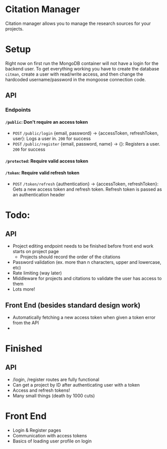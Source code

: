# Citation Manager
Citation manager allows you to manage the research sources for your projects.

# Setup
Right now on first run the MongoDB container will not have a login for the backend user. To get everything working you have to create the database `citman`, create a user with read/write access, and then change the hardcoded username/password in the mongoose connection code.

## API
### Endpoints
#### `/public`: Don't require an access token
- `POST` `/public/login` {email, password} -> {accessToken, refreshToken, user}: Logs a user in. `200` for success
- `POST` `/public/register` {email, password, name} -> {}: Registers a user. `200` for success
#### `/protected`: Require valid access token
#### `/token`: Require valid refresh token
- `POST` `/token/refresh` {authentication} -> {accessToken, refreshToken}: Gets a new access token and refresh token. Refresh token is passed as an authentication header


# Todo:
## API
- Project editing endpoint needs to be finished before front end work starts on project page
  - Projects should record the order of the citations
- Password validation (ex. more than n characters, upper and lowercase, etc)
- Rate limiting (way later)
- Middleware for projects and citations to validate the user has access to them
- Lots more!


## Front End (besides standard design work)
- Automatically fetching a new access token when given a token error from the API
- 

# Finished
## API
- /login, /register routes are fully functional
- Can get a project by ID after authenticating user with a token
- Access and refresh tokens!
- Many small things (death by 1000 cuts)

# Front End
- Login & Register pages
- Communication with access tokens
- Basics of loading user profile on login

